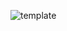![template](https://raw.githubusercontent.com/ShriIraCatalog/resources-two/refs/heads/master/2025/04/20/20250420164130.png)
